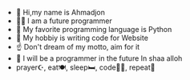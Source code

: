 - 👋 Hi,my name is Ahmadjon
- 🧑‍💻 I am a future programmer
- 🐍 My favorite programming language is Python
- 💞️ My hobbiy is writing code  for Website
- ☝️ Don't dream of my motto, aim for it
- 🙌 I will be a programmer in the future In shaa alloh
- prayer☪️, eat🍽, sleep🛏, code🧑‍💻, repeat🔁

<!---
Asl1yev/Asl1yev is a ✨ special ✨ repository because its `README.md` (this file) appears on your GitHub profile.
You can click the Preview link to take a look at your changes.
--->
